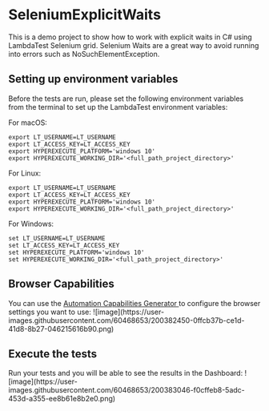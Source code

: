 # SeleniumExplicitWaits
This is a demo project to show how to work with explicit waits in C# using LambdaTest Selenium grid.
Selenium Waits are a great way to avoid running into errors such as NoSuchElementException. 

<h2> Setting up environment variables </h2>
Before the tests are run, please set the following environment variables from the terminal to set up the LambdaTest environment variables:

For macOS:

```
export LT_USERNAME=LT_USERNAME
export LT_ACCESS_KEY=LT_ACCESS_KEY
export HYPEREXECUTE_PLATFORM='windows 10'
export HYPEREXECUTE_WORKING_DIR='<full_path_project_directory>'
```
For Linux:
```
export LT_USERNAME=LT_USERNAME
export LT_ACCESS_KEY=LT_ACCESS_KEY
export HYPEREXECUTE_PLATFORM='windows 10'
export HYPEREXECUTE_WORKING_DIR='<full_path_project_directory>'
```
For Windows:
```
set LT_USERNAME=LT_USERNAME
set LT_ACCESS_KEY=LT_ACCESS_KEY
set HYPEREXECUTE_PLATFORM='windows 10'
set HYPEREXECUTE_WORKING_DIR='<full_path_project_directory>'
```

<h2> Browser  Capabilities </h2>
You can use the <a href = "https://www.lambdatest.com/capabilities-generator/"> Automation Capabilities Generator </a> to configure the browser settings you want to use:
![image](https://user-images.githubusercontent.com/60468653/200382450-0ffcb37b-ce1d-41d8-8b27-046215616b90.png)

<h2> Execute the tests </h2>
Run your tests and you will be able to see the results in the Dashboard:
![image](https://user-images.githubusercontent.com/60468653/200383046-f0cffeb8-5adc-453d-a355-ee8b61e8b2e0.png)
